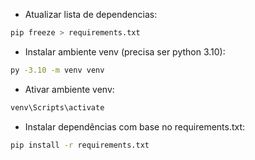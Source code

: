 - Atualizar lista de dependencias:
```bash 
pip freeze > requirements.txt
```

- Instalar ambiente venv (precisa ser python 3.10):
```bash 
py -3.10 -m venv venv
```

- Ativar ambiente venv:
```bash 
venv\Scripts\activate
```

- Instalar dependências com base no requirements.txt:
```bash 
pip install -r requirements.txt
```
